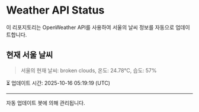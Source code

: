 
# Weather API Status

이 리포지토리는 OpenWeather API를 사용하여 서울의 날씨 정보를 자동으로 업데이트합니다.

## 현재 서울 날씨
> 서울의 현재 날씨: broken clouds, 온도: 24.78°C, 습도: 57%

⏳ 업데이트 시간: 2025-10-16 05:19:19 (UTC)

---
자동 업데이트 봇에 의해 관리됩니다.
